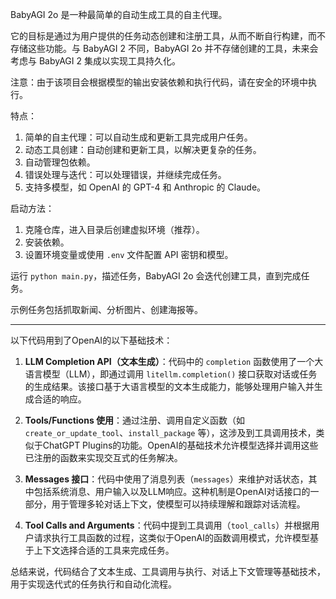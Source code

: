 BabyAGI 2o 是一种最简单的自动生成工具的自主代理。

它的目标是通过为用户提供的任务动态创建和注册工具，从而不断自行构建，而不存储这些功能。与 BabyAGI 2 不同，BabyAGI 2o 并不存储创建的工具，未来会考虑与 BabyAGI 2 集成以实现工具持久化。

注意：由于该项目会根据模型的输出安装依赖和执行代码，请在安全的环境中执行。

特点：
1. 简单的自主代理：可以自动生成和更新工具完成用户任务。
2. 动态工具创建：自动创建和更新工具，以解决更复杂的任务。
3. 自动管理包依赖。
4. 错误处理与迭代：可以处理错误，并继续完成任务。
5. 支持多模型，如 OpenAI 的 GPT-4 和 Anthropic 的 Claude。

启动方法：
1. 克隆仓库，进入目录后创建虚拟环境（推荐）。
2. 安装依赖。
3. 设置环境变量或使用 `.env` 文件配置 API 密钥和模型。

运行 `python main.py`，描述任务，BabyAGI 2o 会迭代创建工具，直到完成任务。

示例任务包括抓取新闻、分析图片、创建海报等。

------

以下代码用到了OpenAI的以下基础技术：

1. **LLM Completion API（文本生成）**：代码中的 `completion` 函数使用了一个大语言模型（LLM），即通过调用 `litellm.completion()` 接口获取对话或任务的生成结果。该接口基于大语言模型的文本生成能力，能够处理用户输入并生成合适的响应。

2. **Tools/Functions 使用**：通过注册、调用自定义函数（如 `create_or_update_tool`、`install_package` 等），这涉及到工具调用技术，类似于ChatGPT Plugins的功能。OpenAI的基础技术允许模型选择并调用这些已注册的函数来实现交互式的任务解决。

3. **Messages 接口**：代码中使用了消息列表（`messages`）来维护对话状态，其中包括系统消息、用户输入以及LLM响应。这种机制是OpenAI对话接口的一部分，用于管理多轮对话上下文，使模型可以持续理解和跟踪对话流程。

4. **Tool Calls and Arguments**：代码中提到工具调用（`tool_calls`）并根据用户请求执行工具函数的过程，这类似于OpenAI的函数调用模式，允许模型基于上下文选择合适的工具来完成任务。

总结来说，代码结合了文本生成、工具调用与执行、对话上下文管理等基础技术，用于实现迭代式的任务执行和自动化流程。